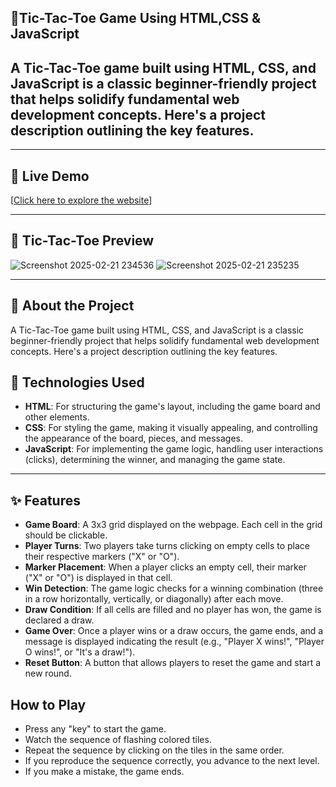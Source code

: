 ## 🌟Tic-Tac-Toe Game Using HTML,CSS & JavaScript

## A Tic-Tac-Toe game built using HTML, CSS, and JavaScript is a classic beginner-friendly project that helps solidify fundamental web development concepts. Here's a project description outlining the key features.
---


## 🔗 Live Demo  
[[Click here to explore the website](https://tic-tac-toe-java-script-mini-project.vercel.app/)] 

---
## 🚀 Tic-Tac-Toe Preview 

![Screenshot 2025-02-21 234536](https://github.com/user-attachments/assets/60869617-efbe-4139-ab6c-e78815cae849)
![Screenshot 2025-02-21 235235](https://github.com/user-attachments/assets/6ac1d0e6-35a7-47c7-9a49-455444395a7a)



---
## 📜 About the Project  
 A Tic-Tac-Toe game built using HTML, CSS, and JavaScript is a classic beginner-friendly project that helps solidify fundamental web development concepts. Here's a project description outlining the key features.

## 🚀 Technologies Used  
- **HTML**: For structuring the game's layout, including the game board and other elements.
- **CSS**: For styling the game, making it visually appealing, and controlling the appearance of the board, pieces, and messages.
- **JavaScript**: For implementing the game logic, handling user interactions (clicks), determining the winner, and managing the game state.

---

## ✨ Features  
- **Game Board**: A 3x3 grid displayed on the webpage.  Each cell in the grid should be clickable.
- **Player Turns**: Two players take turns clicking on empty cells to place their respective markers ("X" or "O").
- **Marker Placement**: When a player clicks an empty cell, their marker ("X" or "O") is displayed in that cell.
- **Win Detection**: The game logic checks for a winning combination (three in a row horizontally, vertically, or diagonally) after each move.
- **Draw Condition**: If all cells are filled and no player has won, the game is declared a draw.
- **Game Over**: Once a player wins or a draw occurs, the game ends, and a message is displayed indicating the result (e.g., "Player X wins!", "Player O wins!", or "It's a draw!").
- **Reset Button**: A button that allows players to reset the game and start a new round.

##  How to Play
- Press any "key" to start the game.
- Watch the sequence of flashing colored tiles.
- Repeat the sequence by clicking on the tiles in the same order.
- If you reproduce the sequence correctly, you advance to the next level.
- If you make a mistake, the game ends.
